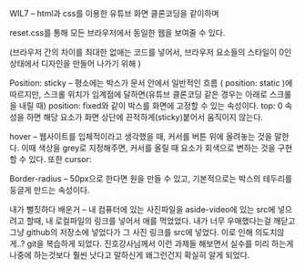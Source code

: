 ﻿WIL7 – html과 css를 이용한 유튜브 화면 클론코딩을 같이하며

reset.css를 통해 모든 브라우저에서 동일한 웹을 보여줄 수 있다.	

(브라우저 간의 차이를 최대한 없애는 코드를 넣어서, 브라우저 요소들의 스타일이 0인 상태에서 디자인을 만들어 나가기 위해 )

Position: sticky – 평소에는 박스가 문서 안에서 일반적인 흐름 ( position: static )에 따르지만, 스크롤 위치가 임계점에 달하면(유튜브 클론코딩 같은 경우는 아래로 스크롤을 내릴 때) position: fixed와 같이 박스를 화면에 고정할 수 있는 속성이다. top: 0 속성을 하면 해당 요소가 화면 상단에 끈적하게(sticky)붙어서 움직이지 않는다.

hover – 웹사이트를 입체적이라고 생각했을 때, 커서를 버튼 위에 올려놓는 것을 말한다. 이때 색상을 grey로 지정해주면, 커서를 올릴 때 요소가 회색으로 변하는 것을 구현할 수 있다. 또한 cursor: 

Border-radius – 50px으로 한다면 원을 만들 수 있고, 기본적으로는 박스의 테두리를 둥글게 만드는 속성이다.

내가 뻘짓하다 배운거 – 내 컴퓨터에 있는 사진파일을 aside-video에 있는 src에 넣으려고 할때, 내 로컬파일의 링크를 넣어서 애를 먹었었다. 내가 너무 우매했다는걸 깨닫고 그냥 github의 저장소에 넣었다가 그 사진 링크를 src에 넣었다. 이로 인해 의도치않게..? git을 복습하게 되었다. 진호강사님께서 이런 과제들 해보면서 실수를 미리 하는게 나중에 하는것보다 훨씬 낫다고 말하신게 왜그런건지 확실히 알게 되었다.

